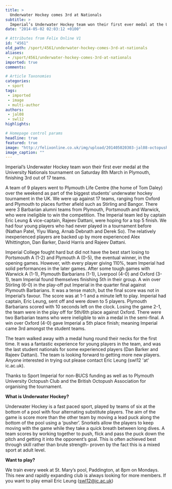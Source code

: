 ```yaml
---
title: >
  Underwater Hockey comes 3rd at Nationals
subtitle: >
  Imperial’s Underwater Hockey team won their first ever medal at the University Nationals tournament on Saturday 8th March in Plymouth, finishing 3rd out of 17 teams.
date: "2014-05-02 02:03:12 +0100"

# Attributes from Felix Online V1
id: "4561"
old_path: /sport/4561/underwater-hockey-comes-3rd-at-nationals
aliases:
 - /sport/4561/underwater-hockey-comes-3rd-at-nationals
imported: true
comments:

# Article Taxonomies
categories:
 - sport
tags:
 - imported
 - image
 - multi-author
authors:
 - jal08
 - swl12
highlights:

# Homepage control params
headline: true
featured: true
image: "http://felixonline.co.uk/img/upload/201405020303-jal08-octopush1.jpg"
image_caption: ""
---
```


Imperial’s Underwater Hockey team won their first ever medal at the University Nationals tournament on Saturday 8th March in Plymouth, finishing 3rd out of 17 teams.

A team of 9 players went to Plymouth Life Centre (the home of Tom Daley) over the weekend as part of the biggest students’ underwater hockey tournament in the UK. We were up against 17 teams, ranging from Oxford and Plymouth to places further afield such as Stirling and Bangor. There were 3 Barbarian alumni teams from Plymouth, Portsmouth and Warwick, who were ineligible to win the competition. The Imperial team led by captain Eric Leung & vice-captain, Rajeev Dattani, were hoping for a top 5 finish. We had four young players who had never played in a tournament before (Nathan Patel, Yiyu Wang, Arnab Debnath and Derek So). The relatively inexperienced players are backed up by more experienced Alex Whittington, Dan Barker, David Harris and Rajeev Dattani.

Imperial College fought hard but did not have the best start losing to Portsmouth A (1-2) and Plymouth A (0-5), the eventual winner, in the opening games. However, with every player giving 110%, team Imperial had solid performances in the later games. After some tough games with Warwick A (1-1), Plymouth Barbarians (1-1), Liverpool (4-0) and Oxford (3-1), team Imperial found themselves finishing 5th in their group. A win over Stirling (6-0) in the play-off put Imperial in the quarter final against Plymouth Barbarians. It was a tense match, but the final score was not in Imperial’s favour. The score was at 1-1 and a minute left to play. Imperial had captain, Eric Leung, sent off and were down to 5 players. Plymouth Barbarians scored with 10 seconds left on the clock. Losing the game 2-1, the team were in the play off for 5th/6th place against Oxford. There were two Barbarian teams who were ineligible to win a medal in the semi-final. A win over Oxford (4-0) gave Imperial a 5th place finish; meaning Imperial came 3rd amongst the student teams.

The team walked away with a medal hung round their necks for the first time. It was a fantastic experience for young players in the team, and was the last student nationals for some experienced players (Dan Barker and Rajeev Dattani). The team is looking forward to getting more new players. Anyone interested in trying out please contact Eric Leung (swl12 'at' ic.ac.uk).

Thanks to Sport Imperial for non-BUCS funding as well as to Plymouth University Octopush Club and the British Octopush Association for organising the tournament.

__What is Underwater Hockey?__

Underwater Hockey is a fast paced sport, played by teams of six at the bottom of a pool with four alternating substitute players. The aim of the game is score more than the other team by moving a lead puck along the bottom of the pool using a ‘pusher’. Snorkels allow the players to keep moving with the game while they take a quick breath between long dives. A team scores by working together to push, flick and pass the puck down the pitch and getting it into the opponent’s goal. This is often achieved best through skill rather than brute strength- proven by the fact this is a mixed sport at adult level.

__Want to play?__

We train every week at St. Mary’s pool, Paddington, at 8pm on Mondays. This new and rapidly expanding club is always looking for more members. If you want to play email Eric Leung (swl12@ic.ac.uk)
